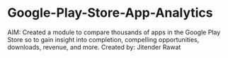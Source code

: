 # Google-Play-Store-App-Analytics
AIM: Created a module to compare thousands of apps in the Google Play Store so to gain insight into completion, compelling opportunities, downloads, revenue, and more.
Created by: Jitender Rawat
